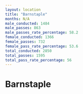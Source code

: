 ```yaml
---
layout: location
title: "Barnstaple"
months: N/A
male_conducted: 1484
male_passes: 863
male_passes_rate_percentage: 58.2
female_conducted: 1366
female_passes: 732
female_pass_rate_percentage: 53.6
total_conducted: 2850
total_passes: 1595
total_pass_rate_percentage: 56
---
```


# Barnstaple
